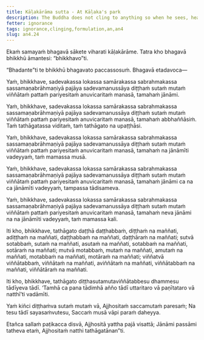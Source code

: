 ```yaml
---
title: Kāḷakārāma sutta - At Kāḷaka's park
description: The Buddha does not cling to anything so when he sees, hears, senses, or cognizes, he does not formulate the seen, the unseen, what can be seen, or one who sees. He does not formulate the heard, the unheard, what can be heard, or one who hears. He does not formulate the sensed, the unsensed, what can be sensed, or one who senses. He does not formulate the cognized, the uncognized, what can be cognized, or one who cognizes.
fetter: ignorance
tags: ignorance,clinging,formulation,an,an4
slug: an4.24
---
```


Ekaṁ samayaṁ bhagavā sākete viharati kāḷakārāme. Tatra kho bhagavā bhikkhū āmantesi: “bhikkhavo”ti.

“Bhadante”ti te bhikkhū bhagavato paccassosuṁ. Bhagavā etadavoca—

Yaṁ, bhikkhave, sadevakassa lokassa samārakassa sabrahmakassa sassamaṇabrāhmaṇiyā pajāya sadevamanussāya diṭṭhaṁ sutaṁ mutaṁ viññātaṁ pattaṁ pariyesitaṁ anuvicaritaṁ manasā, tamahaṁ jānāmi.

Yaṁ, bhikkhave, sadevakassa lokassa samārakassa sabrahmakassa sassamaṇabrāhmaṇiyā pajāya sadevamanussāya diṭṭhaṁ sutaṁ mutaṁ viññātaṁ pattaṁ pariyesitaṁ anuvicaritaṁ manasā, tamahaṁ abbhaññāsiṁ. Taṁ tathāgatassa viditaṁ, taṁ tathāgato na upaṭṭhāsi.

Yaṁ, bhikkhave, sadevakassa lokassa samārakassa sabrahmakassa sassamaṇabrāhmaṇiyā pajāya sadevamanussāya diṭṭhaṁ sutaṁ mutaṁ viññātaṁ pattaṁ pariyesitaṁ anuvicaritaṁ manasā, tamahaṁ na jānāmīti vadeyyaṁ, taṁ mamassa musā.

Yaṁ, bhikkhave, sadevakassa lokassa samārakassa sabrahmakassa sassamaṇabrāhmaṇiyā pajāya sadevamanussāya diṭṭhaṁ sutaṁ mutaṁ viññātaṁ pattaṁ pariyesitaṁ anuvicaritaṁ manasā, tamahaṁ jānāmi ca na ca jānāmīti vadeyyaṁ, tampassa tādisameva.

Yaṁ, bhikkhave, sadevakassa lokassa samārakassa sabrahmakassa sassamaṇabrāhmaṇiyā pajāya sadevamanussāya diṭṭhaṁ sutaṁ mutaṁ viññātaṁ pattaṁ pariyesitaṁ anuvicaritaṁ manasā, tamahaṁ neva jānāmi na na jānāmīti vadeyyaṁ, taṁ mamassa kali.

Iti kho, bhikkhave, tathāgato daṭṭhā daṭṭhabbaṁ, diṭṭhaṁ na maññati, adiṭṭhaṁ na maññati, daṭṭhabbaṁ na maññati, daṭṭhāraṁ na maññati; sutvā sotabbaṁ, sutaṁ na maññati, asutaṁ na maññati, sotabbaṁ na maññati, sotāraṁ na maññati; mutvā motabbaṁ, mutaṁ na maññati, amutaṁ na maññati, motabbaṁ na maññati, motāraṁ na maññati; viññatvā viññātabbaṁ, viññātaṁ na maññati, aviññātaṁ na maññati, viññātabbaṁ na maññati, viññātāraṁ na maññati.

Iti kho, bhikkhave, tathāgato diṭṭhasutamutaviññātabbesu dhammesu tādīyeva tādī. ‘Tamhā ca pana tādimhā añño tādī uttaritaro vā paṇītataro vā natthī’ti vadāmīti.

Yaṁ kiñci diṭṭhaṁva sutaṁ mutaṁ vā,
Ajjhositaṁ saccamutaṁ paresaṁ;
Na tesu tādī sayasaṁvutesu,
Saccaṁ musā vāpi paraṁ daheyya.

Etañca sallaṁ paṭikacca disvā,
Ajjhositā yattha pajā visattā;
Jānāmi passāmi tatheva etaṁ,
Ajjhositaṁ natthi tathāgatānan”ti.
